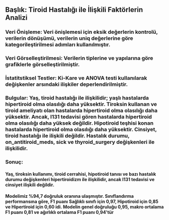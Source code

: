 ## Başlık: Tiroid Hastalığı ile İlişkili Faktörlerin Analizi

### Veri Önişleme: Veri önişlemesi için eksik değerlerin kontrolü, verilerin dönüşümü, verilerin uniq değerlerine göre kategorileştirilmesi adımları kullanılmıştır.

### Veri Görselleştirilmesi: Verilerin tiplerine ve yapılarına göre grafiklerle görselleştirilmiştir.

### İstatitstiksel Testler: Ki-Kare ve ANOVA testi kullanılarak değişkenler arsındaki ilişkiler deperlendirilmiştir.

### Bulgular: Yaş, tiroid hastalığı ile ilişkilidir; yaşlı hastalarda hipertiroid olma olasılığı daha yüksektir. Tiroksin kullanan ve tiroid ameliyatı olan hastalarda hipertiroid olma olasılığı daha yüksektir. Ancak, I131 tedavisi gören hastalarda hipertiroid olma olasılığı daha yüksek değildir. Hipotiroid teşhisi konan hastalarda hipertiroid olma olasılığı daha yüksektir. Cinsiyet, tiroid hastalığı ile ilişkili değildir. Hastalık durumu, on_antitiroid_meds, sick ve thyroid_surgery değişkenleri ile ilişkilidir.

### Sonuç:  
#### Yaş, tiroksin kullanımı, tiroid cerrahisi, hipotiroid tanısı ve bazı hastalık durumu değişkenleri hipertiroidizm ile ilişkilidir, ancak I131 tedavisi ve cinsiyet ilişkili değildir.
#### Modelimiz %94,7 doğruluk oranına ulaşmıştır. Sınıflandırma performansına göre, F1 puanı Sağlıklı sınıfı için 0,97, Hipotiroid için 0,85 ve Hipertiroid için 0,60 idi. Modelin genel doğruluğu 0,95, makro ortalama F1 puanı 0,81 ve ağırlıklı ortalama F1 puanı 0,94'tür
